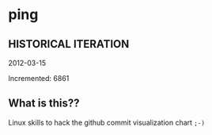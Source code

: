 # ping

## HISTORICAL ITERATION
2012-03-15

Incremented: 6861

## What is this?? 
Linux skills to hack the github commit visualization chart `;-)`
